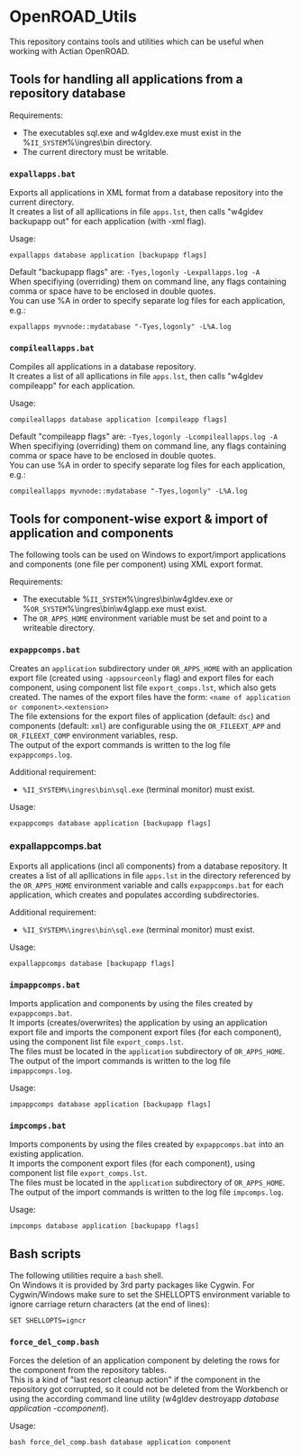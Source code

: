 # OpenROAD_Utils

This repository contains tools and utilities which can be useful when working with Actian OpenROAD.

## Tools for handling all applications from a repository database ##

Requirements:

- The executables sql.exe and w4gldev.exe must exist in the %`II_SYSTEM`%\ingres\bin directory.
- The current directory must be writable.

### `expallapps.bat` ###

Exports all applications in XML format from a database repository into the current directory.  
It creates a list of all apllications in file `apps.lst`, then calls "w4gldev backupapp out" for each application (with -xml flag). 

Usage:

    expallapps database application [backupapp flags]

Default "backupapp flags" are: `-Tyes,logonly -Lexpallapps.log -A`  
When specifiying (overriding) them on command line, any flags containing comma or space have to be enclosed in double quotes.  
You can use %A in order to specify separate log files for each application, e.g.:

    expallapps myvnode::mydatabase "-Tyes,logonly" -L%A.log


### `compileallapps.bat` ###

Compiles all applications in a database repository.  
It creates a list of all apllications in file `apps.lst`, then calls "w4gldev compileapp" for each application.

Usage:

    compileallapps database application [compileapp flags]
    
Default "compileapp flags" are: `-Tyes,logonly -Lcompileallapps.log -A`  
When specifiying (overriding) them on command line, any flags containing comma or space have to be enclosed in double quotes.  
You can use %A in order to specify separate log files for each application, e.g.:

    compileallapps myvnode::mydatabase "-Tyes,logonly" -L%A.log

## Tools for component-wise export & import of application and components ##

The following tools can be used on Windows to export/import applications and components (one file per component) using XML export format.

Requirements:

- The executable %`II_SYSTEM`%\ingres\bin\w4gldev.exe or %`OR_SYSTEM`%\ingres\bin\w4glapp.exe must exist.
- The `OR_APPS_HOME` environment variable must be set and point to a writeable directory.

### `expappcomps.bat` ###

Creates an `application` subdirectory under `OR_APPS_HOME` with an application export file (created using `-appsourceonly` flag) and export files for each component, using component list file `export_comps.lst`, which also gets created.
The names of the export files have the form:  `<name of application or component>`.`<extension>`  
The file extensions for the export files of application (default: `dsc`) and components (default: `xml`) are configurable using the `OR_FILEEXT_APP` and `OR_FILEEXT_COMP` environment variables, resp.  
The output of the export commands is written to the log file `expappcomps.log`. 

Additional requirement:

- `%II_SYSTEM%\ingres\bin\sql.exe` (terminal monitor) must exist.

Usage:

    expappcomps database application [backupapp flags]

### expallappcomps.bat ###

Exports all applications (incl all components) from a database repository.
It creates a list of all apllications in file `apps.lst` in the directory referenced by the `OR_APPS_HOME` environment variable and calls `expappcomps.bat` for each application, which creates and populates according subdirectories. 

Additional requirement:

- `%II_SYSTEM%\ingres\bin\sql.exe` (terminal monitor) must exist.

Usage:

    expallappcomps database [backupapp flags]

### `impappcomps.bat` ###

Imports application and components by using the files created by `expappcomps.bat`.  
It imports (creates/overwrites) the application by using an application export file and imports the component export files (for each component), using the component list file `export_comps.lst`.  
The files must be located in the `application` subdirectory of `OR_APPS_HOME`.
The output of the import commands is written to the log file `impappcomps.log`. 

Usage:

    impappcomps database application [backupapp flags]

### `impcomps.bat` ###

Imports components by using the files created by `expappcomps.bat` into an existing application.  
It imports the component export files (for each component), using component list file `export_comps.lst`.  
The files must be located in the `application` subdirectory of `OR_APPS_HOME`.  
The output of the import commands is written to the log file `impcomps.log`. 

Usage:

    impcomps database application [backupapp flags]

## Bash scripts ##

The following utilities require a `bash` shell.  
On Windows it is provided by 3rd party packages like Cygwin.
For Cygwin/Windows make sure to set the SHELLOPTS environment variable to ignore carriage return characters (at the end of lines):

    SET SHELLOPTS=igncr

### `force_del_comp.bash` ###

Forces the deletion of an application component by deleting the rows for the component from the repository tables.  
This is a kind of "last resort cleanup action" if the component in the repository got corrupted, so it could not be deleted from the Workbench or using the according command line utility (w4gldev destroyapp *database* *application* -c*component*).

Usage:

    bash force_del_comp.bash database application component
